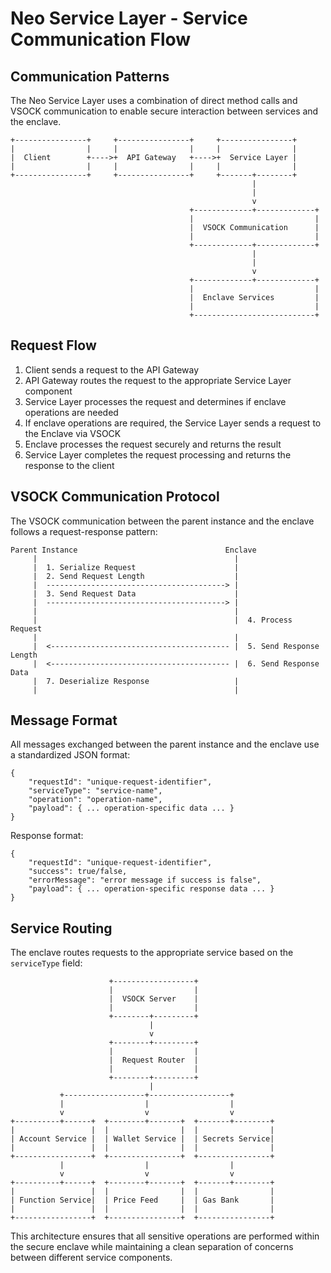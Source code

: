 # Neo Service Layer - Service Communication Flow

## Communication Patterns

The Neo Service Layer uses a combination of direct method calls and VSOCK communication to enable secure interaction between services and the enclave.

```
+----------------+     +----------------+     +----------------+
|                |     |                |     |                |
|  Client        +---->+  API Gateway   +---->+  Service Layer |
|                |     |                |     |                |
+----------------+     +----------------+     +-------+--------+
                                                      |
                                                      |
                                                      v
                                        +-------------+-------------+
                                        |                           |
                                        |  VSOCK Communication      |
                                        |                           |
                                        +-------------+-------------+
                                                      |
                                                      |
                                                      v
                                        +-------------+-------------+
                                        |                           |
                                        |  Enclave Services         |
                                        |                           |
                                        +---------------------------+
```

## Request Flow

1. Client sends a request to the API Gateway
2. API Gateway routes the request to the appropriate Service Layer component
3. Service Layer processes the request and determines if enclave operations are needed
4. If enclave operations are required, the Service Layer sends a request to the Enclave via VSOCK
5. Enclave processes the request securely and returns the result
6. Service Layer completes the request processing and returns the response to the client

## VSOCK Communication Protocol

The VSOCK communication between the parent instance and the enclave follows a request-response pattern:

```
Parent Instance                                 Enclave
     |                                            |
     |  1. Serialize Request                      |
     |  2. Send Request Length                    |
     |  ----------------------------------------> |
     |  3. Send Request Data                      |
     |  ----------------------------------------> |
     |                                            |
     |                                            |  4. Process Request
     |                                            |
     |  <---------------------------------------- |  5. Send Response Length
     |  <---------------------------------------- |  6. Send Response Data
     |  7. Deserialize Response                   |
     |                                            |
```

## Message Format

All messages exchanged between the parent instance and the enclave use a standardized JSON format:

```
{
    "requestId": "unique-request-identifier",
    "serviceType": "service-name",
    "operation": "operation-name",
    "payload": { ... operation-specific data ... }
}
```

Response format:

```
{
    "requestId": "unique-request-identifier",
    "success": true/false,
    "errorMessage": "error message if success is false",
    "payload": { ... operation-specific response data ... }
}
```

## Service Routing

The enclave routes requests to the appropriate service based on the `serviceType` field:

```
                      +------------------+
                      |                  |
                      |  VSOCK Server    |
                      |                  |
                      +--------+---------+
                               |
                               v
                      +--------+---------+
                      |                  |
                      |  Request Router  |
                      |                  |
                      +--------+---------+
                               |
           +------------------+------------------+
           |                  |                  |
           v                  v                  v
+----------+------+  +--------+-------+  +-------+--------+
|                 |  |                |  |                |
| Account Service |  | Wallet Service |  | Secrets Service|
|                 |  |                |  |                |
+-----------------+  +----------------+  +----------------+
           |                  |                  |
           v                  v                  v
+----------+------+  +--------+-------+  +-------+--------+
|                 |  |                |  |                |
| Function Service|  | Price Feed     |  | Gas Bank       |
|                 |  |                |  |                |
+-----------------+  +----------------+  +----------------+
```

This architecture ensures that all sensitive operations are performed within the secure enclave while maintaining a clean separation of concerns between different service components.
